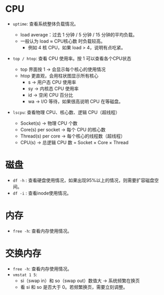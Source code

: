# CPU
- `uptime`: 查看系统整体负载情况。
  - load average：过去 1 分钟 / 5 分钟 / 15 分钟的平均负载。
  - 一般认为 load ≈ CPU核心数 时负载较高。
    - 例如 4 核 CPU，如果 load > 4，说明有点吃紧。

- `top / htop`: 查看 CPU 使用率。按 1 可以查看各个CPU状态
  - top 界面按 1 → 会显示每个核心的使用情况
  - htop 更直观，会用柱状图显示所有核心
    - s → 用户态 CPU 使用率
    - sy → 内核态 CPU 使用率
    - id → 空闲 CPU 百分比
    - wa → I/O 等待，如果很高说明 CPU 在等磁盘。

- `lscpu`: 查看物理 CPU、核心数、逻辑 CPU（超线程）
  - Socket(s) → 物理 CPU 个数
  - Core(s) per socket → 每个 CPU 的核心数
  - Thread(s) per core → 每个核心的线程数（超线程）
  - CPU(s) → 总逻辑 CPU 数 = Socket × Core × Thread

# 磁盘
- `df -h` : 查看硬盘使用情况，如果出现95%以上的情况，则需要扩容磁盘空间。
- `df -i` : 查看inode使用情况。


# 内存
- `free -h`: 查看内存使用情况。


# 交换内存
- `free -h`: 查看内存使用情况。
- `vmstat 1 5`: 
  - si（swap in）和 so（swap out）数值大 → 系统频繁在换页
  - 看 si 和 so 是否大于 0。若频繁换页，需要立刻调整。